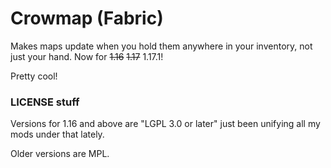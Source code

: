 Crowmap (Fabric)
================

Makes maps update when you hold them anywhere in your inventory, not just your hand. Now for ~~1.16~~ ~~1.17~~ 1.17.1!

Pretty cool!

### LICENSE stuff

Versions for 1.16 and above are "LGPL 3.0 or later" just been unifying all my mods under that lately.

Older versions are MPL.